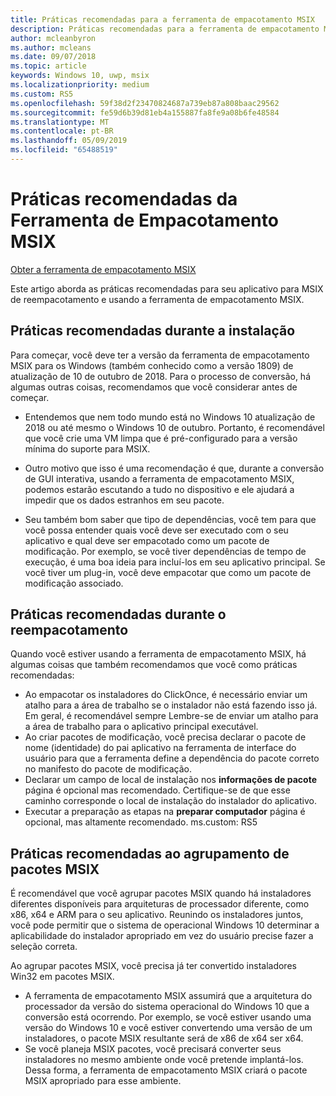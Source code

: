 ```yaml
---
title: Práticas recomendadas para a ferramenta de empacotamento MSIX
description: Práticas recomendadas para a ferramenta de empacotamento MSIX
author: mcleanbyron
ms.author: mcleans
ms.date: 09/07/2018
ms.topic: article
keywords: Windows 10, uwp, msix
ms.localizationpriority: medium
ms.custom: RS5
ms.openlocfilehash: 59f38d2f23470824687a739eb87a808baac29562
ms.sourcegitcommit: fe59d6b39d81eb4a155887fa8fe9a08b6fe48584
ms.translationtype: MT
ms.contentlocale: pt-BR
ms.lasthandoff: 05/09/2019
ms.locfileid: "65488519"
---
```

# <a name="best-practices-for-msix-packaging-tool"></a>Práticas recomendadas da Ferramenta de Empacotamento MSIX

<div class="nextstepaction"><p><a class="x-hidden-focus" href="https://www.microsoft.com/en-us/p/msix-packaging-tool/9n5lw3jbcxkf" data-linktype="external">Obter a ferramenta de empacotamento MSIX</a></p></div>

Este artigo aborda as práticas recomendadas para seu aplicativo para MSIX de reempacotamento e usando a ferramenta de empacotamento MSIX.

## <a name="best-practices-during-setup"></a>Práticas recomendadas durante a instalação
 
Para começar, você deve ter a versão da ferramenta de empacotamento MSIX para os Windows (também conhecido como a versão 1809) de atualização de 10 de outubro de 2018. Para o processo de conversão, há algumas outras coisas, recomendamos que você considerar antes de começar. 

- Entendemos que nem todo mundo está no Windows 10 atualização de 2018 ou até mesmo o Windows 10 de outubro. Portanto, é recomendável que você crie uma VM limpa que é pré-configurado para a versão mínima do suporte para MSIX. 

- Outro motivo que isso é uma recomendação é que, durante a conversão de GUI interativa, usando a ferramenta de empacotamento MSIX, podemos estarão escutando a tudo no dispositivo e ele ajudará a impedir que os dados estranhos em seu pacote. 

- Seu também bom saber que tipo de dependências, você tem para que você possa entender quais você deve ser executado com o seu aplicativo e qual deve ser empacotado como um pacote de modificação. Por exemplo, se você tiver dependências de tempo de execução, é uma boa ideia para incluí-los em seu aplicativo principal. Se você tiver um plug-in, você deve empacotar que como um pacote de modificação associado. 


## <a name="best-practices-during-repackaging"></a>Práticas recomendadas durante o reempacotamento 
Quando você estiver usando a ferramenta de empacotamento MSIX, há algumas coisas que também recomendamos que você como práticas recomendadas:
- Ao empacotar os instaladores do ClickOnce, é necessário enviar um atalho para a área de trabalho se o instalador não está fazendo isso já. Em geral, é recomendável sempre Lembre-se de enviar um atalho para a área de trabalho para o aplicativo principal executável.
- Ao criar pacotes de modificação, você precisa declarar o pacote de nome (identidade) do pai aplicativo na ferramenta de interface do usuário para que a ferramenta define a dependência do pacote correto no manifesto do pacote de modificação.
- Declarar um campo de local de instalação nos **informações de pacote** página é opcional mas recomendado. Certifique-se de que esse caminho corresponde o local de instalação do instalador do aplicativo.
- Executar a preparação as etapas na **preparar computador** página é opcional, mas altamente recomendado.
ms.custom: RS5


## <a name="best-practices-while-bundling-msix-packages"></a>Práticas recomendadas ao agrupamento de pacotes MSIX

É recomendável que você agrupar pacotes MSIX quando há instaladores diferentes disponíveis para arquiteturas de processador diferente, como x86, x64 e ARM para o seu aplicativo. Reunindo os instaladores juntos, você pode permitir que o sistema de operacional Windows 10 determinar a aplicabilidade do instalador apropriado em vez do usuário precise fazer a seleção correta. 

Ao agrupar pacotes MSIX, você precisa já ter convertido instaladores Win32 em pacotes MSIX. 

- A ferramenta de empacotamento MSIX assumirá que a arquitetura do processador da versão do sistema operacional do Windows 10 que a conversão está ocorrendo. Por exemplo, se você estiver usando uma versão do Windows 10 e você estiver convertendo uma versão de um instaladores, o pacote MSIX resultante será de x86 de x64 ser x64. 
- Se você planeja MSIX pacotes, você precisará converter seus instaladores no mesmo ambiente onde você pretende implantá-los. Dessa forma, a ferramenta de empacotamento MSIX criará o pacote MSIX apropriado para esse ambiente. 



